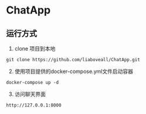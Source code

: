 # ChatApp

## 运行方式

1. clone 项目到本地
```shell
git clone https://github.com/liaboveall/ChatApp.git
```

2. 使用项目提供的docker-compose.yml文件启动容器
```shell
docker-compose up -d
```

3. 访问聊天界面
```shell
http://127.0.0.1:8000
```
